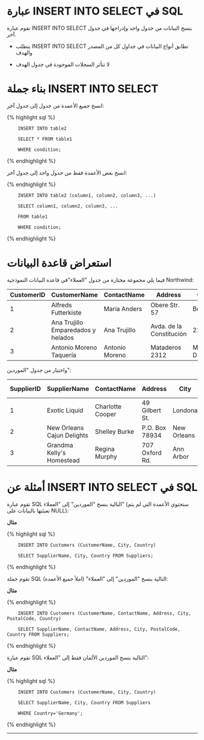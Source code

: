# عبارة INSERT INTO SELECT في SQL

تقوم عبارة INSERT INTO SELECT بنسخ البيانات من جدول واحد وإدراجها في جدول آخر.



* يتطلب INSERT INTO SELECT تطابق أنواع البيانات في جداول كل من المصدر والهدف

* لا تتأثر السجلات الموجودة في جدول الهدف

# بناء جملة INSERT INTO SELECT

انسخ جميع الأعمدة من جدول إلى جدول آخر:

{% highlight sql %}

		INSERT INTO table2

		SELECT * FROM table1

		WHERE condition;

{% endhighlight %}

انسخ بعض الأعمدة فقط من جدول واحد إلى جدول آخر:

{% endhighlight %}

		INSERT INTO table2 (column1, column2, column3, ...)

		SELECT column1, column2, column3, ...

		FROM table1

		WHERE condition; 

{% endhighlight %}

# استعراض قاعدة البيانات

فيما يلي  مجموعة مختارة من جدول "العملاء"في قاعدة البيانات النموذجية Northwind:


| CustomerID |	CustomerName |	ContactName |	Address |	City |	PostalCode |	Country |
| --------- | ------------- | ------------   | -------- | ----------- | --------- | ----------- |
| 1 | Alfreds Futterkiste |	Maria Anders |	Obere Str. 57 |	Berlin |	12209 |	Germany |
| 2 |	Ana Trujillo Emparedados y helados |	Ana Trujillo |	Avda. de la Constitución| 2222 | México D.F. |	05021 |	Mexico |
| 3 |	Antonio Moreno Taquería  |	Antonio Moreno |	Mataderos 2312 |	México D.F. |	05023 |	Mexico |

واختيار من جدول "الموردين":

| SupplierID |	SupplierName |	ContactName |	Address  |	City |	Postal Code |	Country |
| ---------- | ------------- | ------------- | --------- | ----------- | ---------- | --------- |
| 1 |	Exotic Liquid |	Charlotte Cooper |	49 Gilbert St. |	Londona |	EC1 4SD |	UK |
| 2 |	New Orleans Cajun Delights |	Shelley Burke |	P.O. Box 78934 |	New Orleans |	70117 |	USA |
| 3 |	Grandma Kelly's Homestead |	Regina Murphy |	707 Oxford Rd. |	Ann Arbor |	48104 |	USA |

# أمثلة عن INSERT INTO SELECT في SQL

تقوم عبارة SQL التالية بنسخ "الموردين" إلى "العملاء" (ستحتوي الأعمدة التي لم يتم تعبئتها بالبيانات على NULL):

**مثال**

{% highlight sql %}

		INSERT INTO Customers (CustomerName, City, Country)

		SELECT SupplierName, City, Country FROM Suppliers;

{% endhighlight %}

تقوم جملة SQL التالية بنسخ "الموردين" إلى "العملاء" (املأ جميع الأعمدة):

**مثال**

{% endhighlight %}

		INSERT INTO Customers (CustomerName, ContactName, Address, City, PostalCode, Country)

		SELECT SupplierName, ContactName, Address, City, PostalCode, Country FROM Suppliers;

{% endhighlight %}

تقوم عبارة SQL التالية بنسخ الموردين الألمان فقط إلى "العملاء":

**مثال**

{% highlight sql %}

		INSERT INTO Customers (CustomerName, City, Country)

		SELECT SupplierName, City, Country FROM Suppliers

		WHERE Country='Germany';

{% endhighlight %}

***






